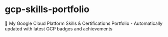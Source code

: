 # gcp-skills-portfolio
🚀 My Google Cloud Platform Skills &amp; Certifications Portfolio - Automatically updated with latest GCP badges and achievements
